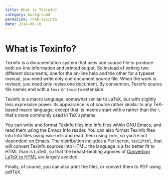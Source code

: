 ```yaml
---
title: What is Texinfo?
category: background
permalink: /FAQ-texinfo
date: 2014-06-10
---
```


# What is Texinfo?

Texinfo is a documentation system that uses one source file to produce
both on-line information and printed output.  So instead of writing
two different documents, one for the on-line help and the other for a
typeset manual, you need write only one document source file.  When
the work is revised, you need only revise one document.  By
convention, Texinfo source file names end with a `texi` or
`texinfo` extension.

Texinfo is a macro language, somewhat similar to LaTeX, but with
slightly less expressive power.  Its appearance is of course rather
similar to any TeX-based macro language, except that its macros
start with `@` rather than the `\` that's more commonly used in
TeX systems.

You can write and format Texinfo files into Info files within GNU
Emacs, and read them using the Emacs Info
reader.  You can also format Texinfo files into Info files using
`makeinfo` and read them using `info`, so you're not
dependent on Emacs.  The distribution includes a
Perl script, `texi2html`, that will convert
Texinfo sources into HTML: the language is a far better fit to
HTML than is LaTeX, so that the breast-beating agonies of
[Converting LaTeX to HTML](/FAQ-LaTeX2HTML) are largely
avoided.

Finally, of course, you can also print the files, or convert them to
PDF using pdfTeX.


